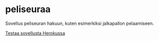 # peliseuraa
Sovellus peliseuran hakuun, kuten esimerkiksi jalkapallon pelaamiseen.

[Testaa sovellusta Herokussa](http://peliseuraa.herokuapp.com)
